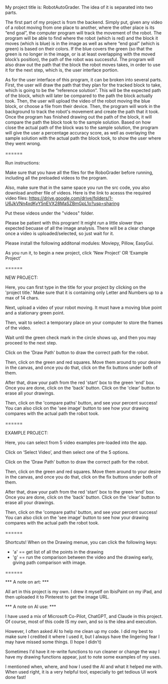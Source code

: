 My project title is: RobotAutoGrader. The idea of it is separated into two parts.

The first part of my project is from the backend. Simply put, given any video of a robot moving from one place to another, where the other place is its “end goal”, the computer program will track the movement of the robot. The program will be able to find where the robot (which is red) and the block it moves (which is blue) is in the image as well as where “end goal” (which is green) is based on their colors. If the blue covers the green (so that the green is no longer in the image, or is at least overlapping with the moved block’s position), the path of the robot was successful. The program will also draw out the path that the block the robot moves takes, in order to use it for the next step, which is, the user interface portion. 

As for the user interface of this program, it can be broken into several parts. First, the user will draw the path that they plan for the tracked block to take, which is going to be the “reference solution”. This will be the expected path of the block, which will later be compared to the path the block actually took. Then, the user will upload the video of the robot moving the blue block, or choose a file from their device. Then, the program will work in the background to track the robot's movement and create the path that it took. Once the program has finished drawing out the path of the block, it will compare the path the block took to the sample solution. Based on how close the actual path of the block was to the sample solution, the program will give the user a percentage accuracy score, as well as overlaying the sample solution with the actual path the block took, to show the user where they went wrong. 

======

Run instructions:


Make sure that you have all the files for the RoboGrader before running, including all the preloaded videos to the program.

Also, make sure that in the same space you run the src code, you also download another file of videos. Here is the link to acesss the required video files:
https://drive.google.com/drive/folders/1-U6JkVNn4xdKyY5nEVX28MaSZBmGpL1o?usp=sharing

Put these videos under the "videos" folder.

Please be patient with this program! It might run a little slower than expected becuase of all the image analysis. There will be a clear change once a video is uploaded/selected, so just wait for it. 

Please install the following additonal modules: Moviepy, Pillow, EasyGui.



As you run it, to begin a new project, click 'New Project' OR ‘Example Project’

======

NEW PROJECT:

Here, you can first type in the title for your project by clicking on the 'project title.' Make sure that it is containing only Letter and Numbers up to a max of 14 chars.

Next, upload a video of your robot moving. It must have a moving blue point and a stationary green point. 

Then, wait to select a temporary place on your computer to store the frames of the video. 

Wait until the green check mark in the circle shows up, and then you may proceed to the next step. 

Click on the 'Draw Path' button to draw the correct path for the robot.

Then, click on the green and red squares. Move them around to your desire in the canvas, and once you do that, click on the fix buttons under both of them.

After that, draw your path from the red 'start' box to the green 'end' box. Once you are done, click on the 'back' button. Click on the 'clear' button to erase all your drawings.

Then, click on the 'compare paths' button, and see your percent success! You can also click on the 'see image' button to see how your drawing compares with the actual path the robot took. 

======

EXAMPLE PROJECT:

Here, you can select from 5 video examples pre-loaded into the app. 

Click on ‘Select Video’, and then select one of the 5 options. 

Click on the 'Draw Path' button to draw the correct path for the robot.

Then, click on the green and red squares. Move them around to your desire in the canvas, and once you do that, click on the fix buttons under both of them.

After that, draw your path from the red 'start' box to the green 'end' box. Once you are done, click on the 'back' button. Click on the 'clear' button to erase all your drawings.

Then, click on the 'compare paths' button, and see your percent success! You can also click on the 'see image' button to see how your drawing compares with the actual path the robot took. 

======

Shortcuts!
When on the Drawing menue, you can click the following keys:
- 'a' == get list of all the points in the drawing
- 'g' == run the comparison between the video and the drawing early, giving path comparison with image.

======

*** A note on art: ***

All art in this project is my own. I drew it myself on IbisPaint on my iPad, and then uploaded it to Pinterest to get the image URL. 

*** A note on AI use: ***

I have used a mix of Microsoft Co-Pilot, ChatGPT, and Claude in this project. 
Of course, most of this code IS my own, and so is the idea and execution. 

However, I often asked AI to help me clean up my code. I did my best to make sure I credited it
where I used it, but I always have the lingering fear I may have missed some things. (I hope I didn't)

Sometimes I'd have it re-write functions to run cleaner or change the way I have my drawing functions appear, just to note some examples of my uses.

I mentioned when, where, and how I used the AI and what it helped me with. When used right, it is a very helpful tool, especially to 
get tedious UI work done fast!

